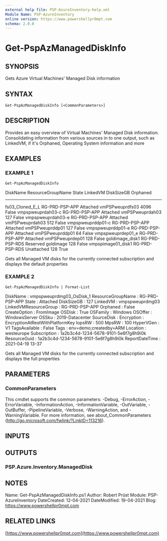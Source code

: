 ```yaml
---
external help file: PSP-AzureInventory-help.xml
Module Name: PSP-AzureInventory
online version: https://www.powershellpr0mpt.com
schema: 2.0.0
---
```


# Get-PspAzManagedDiskInfo

## SYNOPSIS
Gets Azure Virtual Machines' Managed Disk information

## SYNTAX

```
Get-PspAzManagedDiskInfo [<CommonParameters>]
```

## DESCRIPTION
Provides an easy overview of Virtual Machines' Managed Disk information.
Consolidating information from various sources in to one output, such as LinkedVM, if it's Orphaned, Operating System information and more

## EXAMPLES

### EXAMPLE 1
```
Get-PspAzManagedDiskInfo
```

DiskName                  ResourceGroupName       State          LinkedVM         DiskSizeGB Orphaned
--------                  -----------------       -----          --------         ---------- --------
fs03_Cloned_E_L           RG-PRD-PSP-APP          Attached       vmPSPweuprdfs03  4096       False
vmpspweuprdah03-c         RG-PRD-PSP-APP          Attached       vmPSPweuprdah03  127        False
vmpspweuprdah03-e         RG-PRD-PSP-APP          Attached       vmPSPweuprdah03  512        False
vmpspweuprddp01-c         RG-PRD-PSP-APP          Attached       vmPSPweuprddp01  127        False
vmpspweuprddp01-e         RG-PRD-PSP-APP          Attached       vmPSPweuprddp01  64         False
vmpspweuprdep01_e         RG-PRD-PSP-APP          Attached       vmPSPweuprdep01  128        False
goldimage_disk1           RG-PRD-PSP-RDS          Reserved       goldimage        128        False
vmpspimage01_disk1        RG-PRD-PSP-RDS          Unattached                      128        True

Gets all Managed VM disks for the currently connected subscription and displays the default properties

### EXAMPLE 2
```
Get-PspAzManagedDiskInfo | Format-List
```

DiskName              : vmpspweuprdmg03_OsDisk_1
ResourceGroupName     : RG-PRD-PSP-APP
State                 : Attached
DiskSizeGB            : 127
LinkedVM              : vmpspweuprdmg03
LinkedVMResourceGroup : RG-PRD-PSP-APP
Orphaned              : False
CreateOption          : FromImage
OSDisk                : True
OSFamily              : Windows
OSOffer               : WindowsServer
OSSku                 : 2019-Datacenter
SourceDisk            :
Encryption            : EncryptionAtRestWithPlatformKey
IopsRW                : 500
MpsRW                 : 100
HyperVGen             : V1
TagsAvailable         : False
Tags                  : env=demo;createdby=ARM
Location              : westeurope
Subscription          : 1a2b3c4d-1234-5678-9101-5e6f7g8h9i0k
ResourceGuid          : 1a2b3c4d-1234-5678-9101-5e6f7g8h9i0k
ReportDateTime        : 2021-04-19 13-37

Gets all Managed VM disks for the currently connected subscription and displays the full properties

## PARAMETERS

### CommonParameters
This cmdlet supports the common parameters: -Debug, -ErrorAction, -ErrorVariable, -InformationAction, -InformationVariable, -OutVariable, -OutBuffer, -PipelineVariable, -Verbose, -WarningAction, and -WarningVariable.
For more information, see about_CommonParameters (http://go.microsoft.com/fwlink/?LinkID=113216).

## INPUTS

## OUTPUTS

### PSP.Azure.Inventory.ManagedDisk
## NOTES
Name: Get-PspAzManagedDiskInfo.ps1
Author: Robert Prüst
Module: PSP-AzureInventory
DateCreated: 12-04-2021
DateModified: 19-04-2021
Blog: https://www.powershellpr0mpt.com

## RELATED LINKS

[https://www.powershellpr0mpt.com](https://www.powershellpr0mpt.com)

